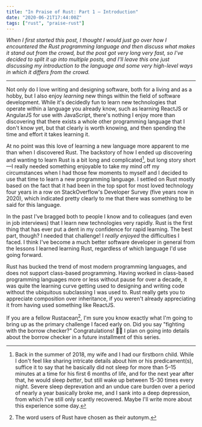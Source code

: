 ```yaml
---
title: "In Praise of Rust: Part 1 — Introduction"
date: "2020-06-21T17:44:00Z"
tags: ["rust", "praise-rust"]
---
```


_When I first started this post, I thought I would just go over how I encountered the Rust programming language and then discuss what makes it stand out from the crowd, but the post got very long very fast, so I've decided to split it up into multiple posts, and I'll leave this one just discussing my introduction to the language and some very high-level ways in which it differs from the crowd._

---

Not only do I love writing and designing software, both for a living and as a hobby, but I also enjoy _learning_ new things within the field of software development. While it's decidedly fun to learn new technologies that operate within a language you already know, such as learning ReactJS or AngularJS for use with JavaScript, there's nothing I enjoy more than discovering that there exists a whole other programming language that I don't know yet, but that clearly is worth knowing, and then spending the time and effort it takes learning it.

At no point was this love of learning a new language more apparent to me than when I discovered <ExternalLink to ="https://www.rust-lang.org/">Rust</ExternalLink>. The backstory of how I ended up discovering and wanting to learn Rust is a bit long and complicated[^backstory-details], but long story short—I really needed something enjoyable to take my mind off my circumstances when I had those few moments to myself and I decided to use that time to learn a new programming language. I settled on Rust mostly based on the fact that it had been in the top spot for most loved technology four years in a row on StackOverflow's Developer Survey (five years now in 2020), which indicated pretty clearly to me that there was something to be said for this language.

In the past I've bragged both to people I know and to colleagues (and even in job interviews) that I learn new technologies very rapidly. Rust is the first thing that has ever put a dent in my confidence for rapid learning. The best part, though? I needed that challenge! I _really enjoyed_ the difficulties I faced. I think I've become a much better software developer in general from the lessons I learned learning Rust, regardless of which language I'd use going forward.

Rust has bucked the trend of most modern programming languages, and does not support <ExternalLink to="https://en.wikipedia.org/wiki/Class-based_programming">class-based programming</ExternalLink>. Having worked in class-based programming languages more or less without pause for over a decade, it was quite the learning curve getting used to designing and writing code without the ubiquitous subclassing I was used to. Rust really gets you to appreciate composition over inheritance, if you weren't already appreciating it from having used something like ReactJS.

If you are a fellow Rustacean[^rustacean], I'm sure you know exactly what I'm going to bring up as the primary challenge I faced early on. Did you say "fighting with the borrow checker?" Congratulations! 🎉🎈 I plan on going into details about the borrow checker in a future installment of this series.

[^backstory-details]: Back in the summer of 2018, my wife and I had our firstborn child. While I don't feel like sharing intricate details about him or his predicament(s), suffice it to say that he basically did not sleep for more than 5–15 minutes at a time for his first 6 months of life, and for the next year after that, he would sleep _better_, but still wake up between 15-30 times every night. Severe sleep deprevation and an undue care burden over a period of nearly a year basically broke me, and I sank into a deep depression, from which I've still only scantly recovered. Maybe I'll write more about this experience some day.
[^rustacean]: The word users of Rust have chosen as their autonym.
